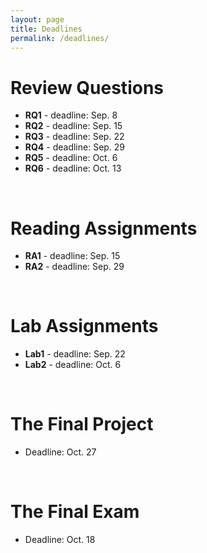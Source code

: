 ```yaml
---
layout: page
title: Deadlines
permalink: /deadlines/
---
```


# Review Questions
* **RQ1** - deadline: Sep. 8
* **RQ2** - deadline: Sep. 15
* **RQ3** - deadline: Sep. 22
* **RQ4** - deadline: Sep. 29
* **RQ5** - deadline: Oct. 6
* **RQ6** - deadline: Oct. 13

<br>

# Reading Assignments
* **RA1** - deadline: Sep. 15
* **RA2** - deadline: Sep. 29

<br>

# Lab Assignments
* **Lab1** - deadline: Sep. 22
* **Lab2** - deadline: Oct. 6

<br>

# The Final Project
* Deadline: Oct. 27

<br>

# The Final Exam
* Deadline: Oct. 18
